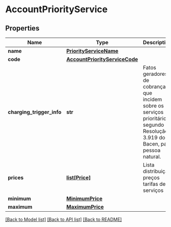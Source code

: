 # AccountPriorityService

## Properties
Name | Type | Description | Notes
------------ | ------------- | ------------- | -------------
**name** | [**PriorityServiceName**](PriorityServiceName.md) |  | 
**code** | [**AccountPriorityServiceCode**](AccountPriorityServiceCode.md) |  | 
**charging_trigger_info** | **str** | Fatos geradores de cobrança que incidem sobre os serviços prioritários, segundo Resolução 3.919 do Bacen, para pessoa natural. | 
**prices** | [**list[Price]**](Price.md) | Lista distribuição preços tarifas de serviços | 
**minimum** | [**MinimumPrice**](MinimumPrice.md) |  | 
**maximum** | [**MaximumPrice**](MaximumPrice.md) |  | 

[[Back to Model list]](../README.md#documentation-for-models) [[Back to API list]](../README.md#documentation-for-api-endpoints) [[Back to README]](../README.md)

